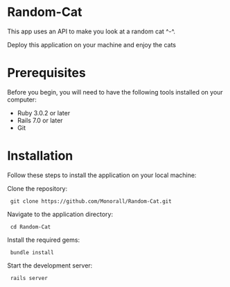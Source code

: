 # Random-Cat

This app uses an API to make you look at a random cat ^-^.

Deploy this application on your machine and enjoy the cats

# Prerequisites

Before you begin, you will need to have the following tools installed on your computer:

   * Ruby 3.0.2 or later
   * Rails 7.0 or later
   * Git
   
 # Installation
 
 Follow these steps to install the application on your local machine:
 
 Clone the repository:
 
     git clone https://github.com/Monorall/Random-Cat.git
     
 Navigate to the application directory:
 
     cd Random-Cat
 
 Install the required gems:
     
     bundle install
     
 Start the development server:
 
     rails server
